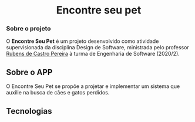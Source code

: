 <h1 align="center">
  Encontre seu pet
</h1>

### Sobre o projeto

O **Encontre Seu Pet** é um projeto desenvolvido como atividade supervisionada da disciplina Design de Software, ministrada pelo professor [Rubens de Castro Pereira](https://github.com/rubenscp) à turma de Engenharia de Software (2020/2). 

## Sobre o APP

O Encontre Seu Pet se propõe a projetar e implementar um sistema que auxilie na busca de cães e gatos perdidos.


## Tecnologias



